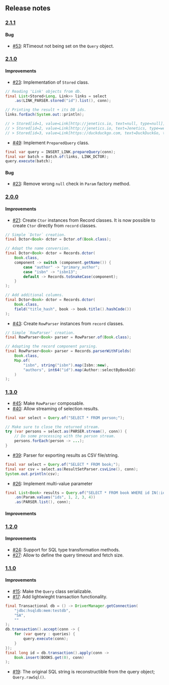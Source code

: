 ## Release notes

### [2.1.1](https://github.com/jenetics/facilejdbc/releases/tag/v2.1.1)

#### Bug

* [#53](https://github.com/jenetics/facilejdbc/issues/53): RTimeout not being set on the `Query` object.

### [2.1.0](https://github.com/jenetics/facilejdbc/releases/tag/v2.1.0)

#### Improvements

* [#23](https://github.com/jenetics/facilejdbc/issues/23): Implementation of `Stored` class.
```java
// Reading 'Link' objects from db.
final List<Stored<Long, Link>> links = select
	.as(LINK_PARSER.stored("id").list(), conn);

// Printing the result + its DB ids.
links.forEach(System.out::println);

// > Stored[id=1, value=Link[http://jenetics.io, text=null, type=null]]
// > Stored[id=2, value=Link[http://jenetics.io, text=Jenetics, type=web]]
// > Stored[id=3, value=Link[https://duckduckgo.com, text=DuckDuckGo, type=search]]
```
* [#49](https://github.com/jenetics/facilejdbc/issues/49): Implement `PreparedQuery` class.
```java
final var query = INSERT_LINK.prepareQuery(conn);
final var batch = Batch.of(links, LINK_DCTOR);
query.execute(batch);
```

#### Bug

* [#23](https://github.com/jenetics/facilejdbc/issues/23): Remove wrong `null` check in `Param` factory method.

### [2.0.0](https://github.com/jenetics/facilejdbc/releases/tag/v2.0.0)

#### Improvements

* [#21](https://github.com/jenetics/facilejdbc/issues/21): Create `Ctor` instances from Record classes. It is now possible to create `Ctor` directly from `record` classes.
```java
// Simple `Dctor` creation.
final Dctor<Book> dctor = Dctor.of(Book.class);

// Adapt the name conversion.
final Dctor<Book> dctor = Records.dctor(
    Book.class,
    component -> switch (component.getName()) {
        case "author" -> "primary_author";
        case "isbn" -> "isbn13";
        default -> Records.toSnakeCase(component);
    }
);

// Add additional columns.
final Dctor<Book> dctor = Records.dctor(
    Book.class,
    field("title_hash", book -> book.title().hashCode())
);
```
* [#43](https://github.com/jenetics/facilejdbc/issues/43): Create `RowParser` instances from `record` classes.
```java
// Simple `RowParser` creation.
final RowParser<Book> parser = RowParser.of(Book.class);

// Adapting the record component parsing.
final RowParser<Book> parser = Records.parserWithFields(
    Book.class,
    Map.of(
        "isbn", string("isbn").map(Isbn::new),
        "authors", int64("id").map(Author::selectByBookId)
    )
);
```


### [1.3.0](https://github.com/jenetics/facilejdbc/releases/tag/v1.3.0)

* [#45](https://github.com/jenetics/facilejdbc/issues/45): Make `RowParser` composable.
* [#40](https://github.com/jenetics/facilejdbc/issues/40): Allow streaming of selection results.
```java
final var select = Query.of("SELECT * FROM person;");

// Make sure to close the returned stream.
try (var persons = select.as(PARSER.stream(), conn)) {
    // Do some processing with the person stream.
    persons.forEach(person -> ...);
}
```
* [#39](https://github.com/jenetics/facilejdbc/issues/39): Parser for exporting results as CSV file/string.
```java
final var select = Query.of("SELECT * FROM book;");
final var csv = select.as(ResultSetParser.csvLine(), conn);
System.out.println(csv);
```
* [#26](https://github.com/jenetics/facilejdbc/issues/26): Implement multi-value parameter
```java
final List<Book> results = Query.of("SELECT * FROM book WHERE id IN(:ids);")
    .on(Param.values("ids", 1, 2, 3, 4))
    .as(PARSER.list(), conn);
```

#### Improvements

### [1.2.0](https://github.com/jenetics/facilejdbc/releases/tag/v1.2.0)

#### Improvements

* [#24](https://github.com/jenetics/facilejdbc/issues/24): Support for SQL type transformation methods.
* [#27](https://github.com/jenetics/facilejdbc/issues/27): Allow to define the query timeout and fetch size.

### [1.1.0](https://github.com/jenetics/facilejdbc/releases/tag/v1.1.0)

#### Improvements

* [#15](https://github.com/jenetics/facilejdbc/issues/15): Make the `Query` class serializable.
* [#17](https://github.com/jenetics/facilejdbc/issues/17): Add lightwieght transaction functionality.
```java
final Transactional db = () -> DriverManager.getConnection(
    "jdbc:hsqldb:mem:testdb",
    "SA",
    ""
);
db.transaction().accept(conn -> {
    for (var query : queries) {
        query.execute(conn);
    }
});
final long id = db.transaction().apply(conn ->
    Book.insert(BOOKS.get(0), conn)
);
```
* [#19](https://github.com/jenetics/facilejdbc/issues/19): The original SQL string is reconstructible from the query object; `Query.rawSql()`.